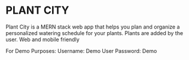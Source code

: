 # PLANT CITY

Plant City is a MERN stack web app that helps you plan and organize a personalized watering schedule for your plants. Plants are added by the user. Web and mobile friendly

For Demo Purposes:
Username: Demo User
Password: Demo
